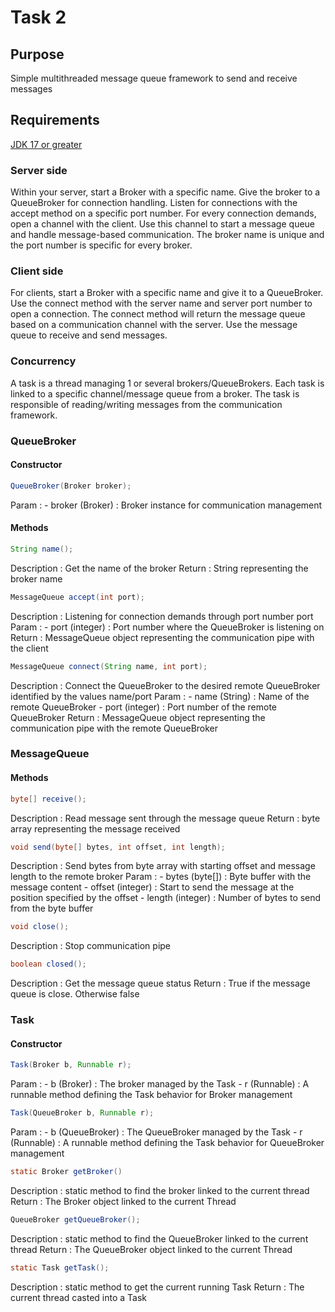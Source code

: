 # Task 2

## Purpose

Simple multithreaded message queue framework to send and receive messages

## Requirements

[JDK 17 or greater](https://www.oracle.com/java/technologies/downloads/)

### Server side

Within your server, start a Broker with a specific name.
Give the broker to a QueueBroker for connection handling.
Listen for connections with the accept method on a specific port number.
For every connection demands, open a channel with the client.
Use this channel to start a message queue and handle message-based communication.
The broker name is unique and the port number is specific for every broker.

### Client side

For clients, start a Broker with a specific name and give it to a QueueBroker.
Use the connect method with the server name and server port number to open a connection.
The connect method will return the message queue based on a communication channel with the server.
Use the message queue to receive and send messages.

### Concurrency

A task is a thread managing 1 or several brokers/QueueBrokers.
Each task is linked to a specific channel/message queue from a broker.
The task is responsible of reading/writing messages from the communication framework.

### QueueBroker

#### Constructor

```java
QueueBroker(Broker broker);
```
Param :
    - broker (Broker) : Broker instance for communication management

#### Methods

```java
String name();
```
Description : Get the name of the broker
Return : String representing the broker name

```java
MessageQueue accept(int port);
```
Description : Listening for connection demands through port number port
Param :
    - port (integer) : Port number where the QueueBroker is listening on
Return : MessageQueue object representing the communication pipe with the client

```java
MessageQueue connect(String name, int port);
```
Description : Connect the QueueBroker to the desired remote QueueBroker identified by the values name/port
Param :
    - name (String) : Name of the remote QueueBroker
    - port (integer) : Port number of the remote QueueBroker
Return : MessageQueue object representing the communication pipe with the remote QueueBroker

### MessageQueue

#### Methods

```java
byte[] receive();
```
Description : Read message sent through the message queue
Return : byte array representing the message received

```java
void send(byte[] bytes, int offset, int length);
```
Description : Send bytes from byte array with starting offset and message length to the remote broker
Param :
    - bytes (byte[]) : Byte buffer with the message content
    - offset (integer) : Start to send the message at the position specified by the offset
    - length (integer) : Number of bytes to send from the byte buffer

```java
void close();
```
Description : Stop communication pipe

```java
boolean closed();
```
Description : Get the message queue status
Return : True if the message queue is close. Otherwise false

### Task

#### Constructor

```java
Task(Broker b, Runnable r);
```
Param :
    - b (Broker) : The broker managed by the Task
    - r (Runnable) : A runnable method defining the Task behavior for Broker management

```java
Task(QueueBroker b, Runnable r);
```
Param :
    - b (QueueBroker) : The QueueBroker managed by the Task
    - r (Runnable) : A runnable method defining the Task behavior for QueueBroker management

```java
static Broker getBroker()
```
Description : static method to find the broker linked to the current thread
Return : The Broker object linked to the current Thread

```java
QueueBroker getQueueBroker();
```
Description : static method to find the QueueBroker linked to the current thread
Return : The QueueBroker object linked to the current Thread

```java
static Task getTask();
```
Description : static method to get the current running Task
Return : The current thread casted into a Task